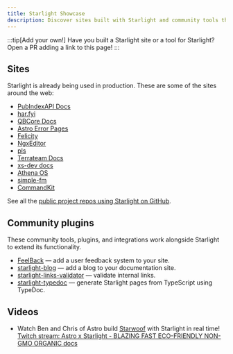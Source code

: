 ```yaml
---
title: Starlight Showcase
description: Discover sites built with Starlight and community tools that extend Starlight!
---
```


:::tip[Add your own!]
Have you built a Starlight site or a tool for Starlight?
Open a PR adding a link to this page!
:::

## Sites

Starlight is already being used in production. These are some of the sites around the web:

- [PubIndexAPI Docs](https://docs.pubindexapi.com/)
- [har.fyi](https://har.fyi/)
- [QBCore Docs](https://brycerussell.github.io/qbcore-docs/)
- [Astro Error Pages](https://astro-error-page-documentation.vercel.app/)
- [Felicity](https://felicity.pages.dev/)
- [NgxEditor](https://sibiraj-s.github.io/ngx-editor/)
- [pls](https://dhruvkb.github.io/pls)
- [Terrateam Docs](https://terrateam.io/docs)
- [xs-dev docs](https://xs-dev.js.org)
- [Athena OS](https://www.athenaos.org)
- [simple-fm](https://simple.arciniega.one)
- [CommandKit](https://commandkit.underctrl.io)

See all the [public project repos using Starlight on GitHub](https://github.com/withastro/starlight/network/dependents).

## Community plugins

These community tools, plugins, and integrations work alongside Starlight to extend its functionality.

- [FeelBack](https://www.feelback.dev/blog/new-astro-starlight-integration/) — add a user feedback system to your site.
- [starlight-blog](https://github.com/HiDeoo/starlight-blog) — add a blog to your documentation site.
- [starlight-links-validator](https://github.com/HiDeoo/starlight-links-validator) — validate internal links.
- [starlight-typedoc](https://github.com/HiDeoo/starlight-typedoc) — generate Starlight pages from TypeScript using TypeDoc.

## Videos

- Watch Ben and Chris of Astro build [Starwoof](https://starwoof.vercel.app/) with Starlight in real time! [Twitch stream: Astro x Starlight - BLAZING FAST ECO-FRIENDLY NON-GMO ORGANIC docs](https://www.twitch.tv/videos/1841159960)
